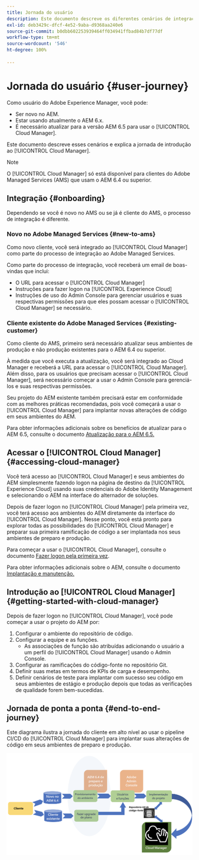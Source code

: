 ```yaml
---
title: Jornada do usuário
description: Este documento descreve os diferentes cenários de integração e explica a introdução à jornada com o Cloud Manager.
exl-id: deb3429c-dfcf-4e52-9aba-d9368aa240e6
source-git-commit: b0dbb602253939464ff034941ffbad84b7df77df
workflow-type: tm+mt
source-wordcount: '546'
ht-degree: 100%

---
```



# Jornada do usuário {#user-journey}

Como usuário do Adobe Experience Manager, você pode:

* Ser novo no AEM.
* Estar usando atualmente o AEM 6.x.
* É necessário atualizar para a versão AEM 6.5 para usar o [!UICONTROL Cloud Manager].

Este documento descreve esses cenários e explica a jornada de introdução ao [!UICONTROL Cloud Manager].

>[!NOTE]
>
>O [!UICONTROL Cloud Manager] só está disponível para clientes do Adobe Managed Services (AMS) que usam o AEM 6.4 ou superior.

## Integração {#onboarding}

Dependendo se você é novo no AMS ou se já é cliente do AMS, o processo de integração é diferente.

### Novo no Adobe Managed Services {#new-to-ams}

Como novo cliente, você será integrado ao [!UICONTROL Cloud Manager] como parte do processo de integração ao Adobe Managed Services.

Como parte do processo de integração, você receberá um email de boas-vindas que inclui:

* O URL para acessar o [!UICONTROL Cloud Manager]
* Instruções para fazer logon na [!UICONTROL Experience Cloud]
* Instruções de uso do Admin Console para gerenciar usuários e suas respectivas permissões para que eles possam acessar o [!UICONTROL Cloud Manager] se necessário.

### Cliente existente do Adobe Managed Services {#existing-customer}

Como cliente do AMS, primeiro será necessário atualizar seus ambientes de produção e não produção existentes para o AEM 6.4 ou superior.

À medida que você executa a atualização, você será integrado ao Cloud Manager e receberá a URL para acessar o [!UICONTROL Cloud Manager]. Além disso, para os usuários que precisam acessar o [!UICONTROL Cloud Manager], será necessário começar a usar o Admin Console para gerenciá-los e suas respectivas permissões.

Seu projeto do AEM existente também precisará estar em conformidade com as melhores práticas recomendadas, pois você começará a usar o [!UICONTROL Cloud Manager] para implantar novas alterações de código em seus ambientes do AEM.

Para obter informações adicionais sobre os benefícios de atualizar para o AEM 6.5, consulte o documento [Atualização para o AEM 6.5.](https://experienceleague.adobe.com/docs/experience-manager-65/deploying/upgrading/upgrade.html?lang=pt-BR)

## Acessar o [!UICONTROL Cloud Manager] {#accessing-cloud-manager}

Você terá acesso ao [!UICONTROL Cloud Manager] e seus ambientes do AEM simplesmente fazendo logon na página de destino da [!UICONTROL Experience Cloud] usando suas credenciais do Adobe Identity Management e selecionando o AEM na interface do alternador de soluções.

Depois de fazer logon no [!UICONTROL Cloud Manager] pela primeira vez, você terá acesso aos ambientes do AEM diretamente da interface do [!UICONTROL Cloud Manager]. Nesse ponto, você está pronto para explorar todas as possibilidades do [!UICONTROL Cloud Manager] e preparar sua primeira ramificação de código a ser implantada nos seus ambientes de preparo e produção.

Para começar a usar o [!UICONTROL Cloud Manager], consulte o documento [Fazer logon pela primeira vez](/help/getting-started/first-time-login.md).

Para obter informações adicionais sobre o AEM, consulte o documento [Implantação e manutenção.](https://experienceleague.adobe.com/docs/experience-manager-65/deploying/deploying/deploy.html?lang=pt-BR)

## Introdução ao [!UICONTROL Cloud Manager] {#getting-started-with-cloud-manager}

Depois de fazer logon no [!UICONTROL Cloud Manager], você pode começar a usar o projeto do AEM por:

1. Configurar o ambiente do repositório de código.
1. Configurar a equipe e as funções.
   * As associações de função são atribuídas adicionando o usuário a um perfil do [!UICONTROL Cloud Manager] usando o Admin Console.
1. Configurar as ramificações do código-fonte no repositório Git.
1. Definir suas metas em termos de KPIs de carga e desempenho.
1. Definir cenários de teste para implantar com sucesso seu código em seus ambientes de estágio e produção depois que todas as verificações de qualidade forem bem-sucedidas.

## Jornada de ponta a ponta {#end-to-end-journey}

Este diagrama ilustra a jornada do cliente em alto nível ao usar o pipeline CI/CD do [!UICONTROL Cloud Manager] para implantar suas alterações de código em seus ambientes de preparo e produção.

![Jornada de ponta a ponta](/help/assets/screen_shot_2018-05-15at124004pm.png)
